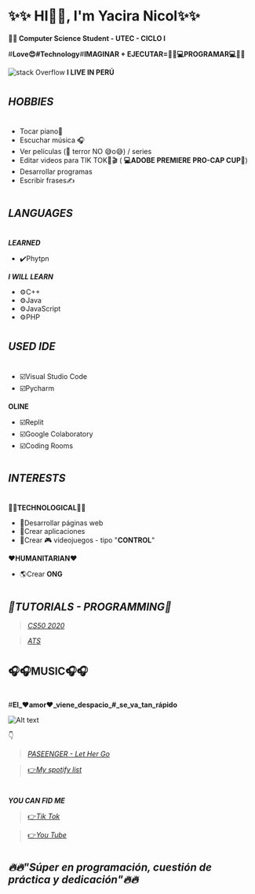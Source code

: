 # ✨✨ HI👋🏼, I'm Yacira Nicol✨✨
**👨‍🎓 Computer Science Student - UTEC - CICLO I**

#**Love😍#Technology**#**IMAGINAR + EJECUTAR=👩‍💻💻PROGRAMAR💻👩‍💻**

![stack Overflow](https://www.tokioschool.com/wp-content/uploads/2021/01/lenguaje-de-programacion-swift-1.jpg)
**I LIVE IN PERÚ**
#
***HOBBIES***
-
#
- Tocar piano🎹
- Escuchar música 🎧
- Ver películas (👀 terror NO 😅o😅) / series
- Editar videos para TIK TOK🎥🎬 ( **💻ADOBE PREMIERE PRO-CAP CUP📱**)
- Desarrollar programas
- Escribir frases✍️
#
***LANGUAGES***
-
#
***LEARNED***
- ✔️Phytpn

***I WILL LEARN***
- ⚙️C++            
- ⚙️Java
- ⚙️JavaScript
- ⚙️PHP
#
***USED IDE***
-
#
- ☑️Visual Studio Code
- ☑️Pycharm

**OLINE**
-  ☑️Replit
-  ☑️Google Colaboratory
-  ☑️Coding Rooms
#
***INTERESTS***
-
#
**👩‍💻TECHNOLOGICAL👩‍💻**
- 🌟Desarrollar páginas web 
- 🌟Crear aplicaciones
- 🌟Crear 🎮 videojuegos - tipo "**CONTROL**"

**❤️HUMANITARIAN❤️**
- 🌎Crear **ONG**
#
***👀TUTORIALS - PROGRAMMING👀***
-
>[*CS50 2020*](https://www.youtube.com/playlist?list=PLhQjrBD2T382_R182iC2gNZI9HzWFMC_8)

>[*ATS*](https://www.youtube.com/c/Programaci%C3%B3nATS)
#
**🎧🎧MUSIC🎧🎧**
-
#
#**El_❤️amor❤️_viene_despacio_#_se_va_tan_rápido**

![Alt text](https://img.youtube.com/vi/Conbd0uECQs/0.jpg)

👇

>[*PASEENGER - Let Her Go*](https://www.youtube.com/watch?v=RBumgq5yVrA)

>[👉*My spotify list*](https://open.spotify.com/playlist/3SasIuIbSux6fQRRkCz675)
#
***YOU CAN FID ME***

>[👉*Tik Tok*](https://www.tiktok.com/@yacira.nicol?lang=es)

>[👉*You Tube*](https://www.youtube.com/channel/UChOFF-bgVZbgDW3gsSmNVPA)
#
***🔥🔥"Súper en programación, cuestión de       práctica y dedicación"🔥🔥***
-














